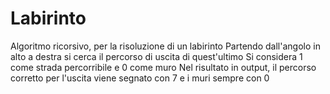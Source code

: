 # Labirinto
 
Algoritmo ricorsivo, per la risoluzione di un labirinto
Partendo dall'angolo in alto a destra si cerca il percorso di uscita di quest'ultimo
Si considera 1 come strada percorribile e 0 come muro
Nel risultato in output, il percorso corretto per l'uscita viene segnato con 7 e i muri sempre con 0